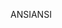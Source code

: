 <span data-ttu-id="3bb7b-101">ANSI</span><span class="sxs-lookup"><span data-stu-id="3bb7b-101">ANSI</span></span>